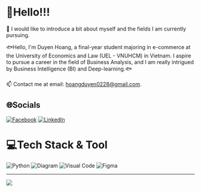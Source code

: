 # 🥳Hello!!!

🧐 I would like to introduce a bit about myself and the fields I am currently pursuing.

🐟Hello, I'm Duyen Hoang, a final-year student majoring in e-commerce at the University of Economics and Law (UEL - VNUHCM) in Vietnam. I aspire to pursue a career in the field of Business Analysis, and I am really intrigued by Business Intelligence (BI) and Deep-learning.🐟\
\
📫  Contact me at email: hoangduyen0228@gmail.com.

## 🌐Socials
[![Facebook](https://img.shields.io/badge/Facebook-%231877F2.svg?logo=Facebook&logoColor=white)](https://www.facebook.com/duyenhoang0228/) [![LinkedIn](https://img.shields.io/badge/LinkedIn-%230077B5.svg?logo=linkedin&logoColor=white)](https://www.linkedin.com/in/hoangduyen0228/) 

# 💻Tech Stack & Tool
![Python](https://img.shields.io/badge/python-3670A0?style=for-the-badge&logo=python&logoColor=ffdd54) ![Diagram](https://img.shields.io/badge/diagrams-ffce9d?style=for-the-badge&logo=diagrams.net&logoColor=f08705) ![Visual Code](https://img.shields.io/badge/visual%20code-ffffff?style=for-the-badge&logo=visual%20studio&logoColor=%233ca5ea) ![Figma](https://img.shields.io/badge/Figma-a93cfe?style=for-the-badge&logo=Figma&logoColor=000000)

---
[![](https://visitcount.itsvg.in/api?id=DuyenHoang0228&label=Profile%20Views&color=2&icon=1&pretty=false)](https://visitcount.itsvg.in)
